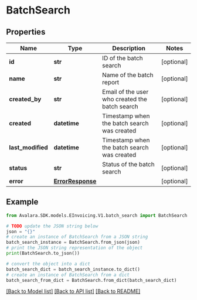 # BatchSearch


## Properties

Name | Type | Description | Notes
------------ | ------------- | ------------- | -------------
**id** | **str** | ID of the batch search | [optional] 
**name** | **str** | Name of the batch report | [optional] 
**created_by** | **str** | Email of the user who created the batch search | [optional] 
**created** | **datetime** | Timestamp when the batch search was created | [optional] 
**last_modified** | **datetime** | Timestamp when the batch search was created | [optional] 
**status** | **str** | Status of the batch search | [optional] 
**error** | [**ErrorResponse**](ErrorResponse.md) |  | [optional] 

## Example

```python
from Avalara.SDK.models.EInvoicing.V1.batch_search import BatchSearch

# TODO update the JSON string below
json = "{}"
# create an instance of BatchSearch from a JSON string
batch_search_instance = BatchSearch.from_json(json)
# print the JSON string representation of the object
print(BatchSearch.to_json())

# convert the object into a dict
batch_search_dict = batch_search_instance.to_dict()
# create an instance of BatchSearch from a dict
batch_search_from_dict = BatchSearch.from_dict(batch_search_dict)
```
[[Back to Model list]](../README.md#documentation-for-models) [[Back to API list]](../README.md#documentation-for-api-endpoints) [[Back to README]](../README.md)


